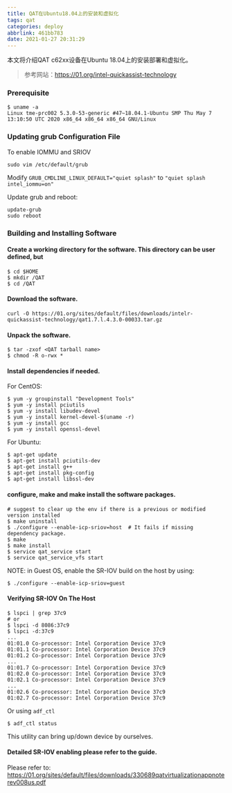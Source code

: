 ```yaml
---
title: QAT在Ubuntu18.04上的安装和虚拟化
tags: qat
categories: deploy
abbrlink: 461bb783
date: 2021-01-27 20:31:29
---
```




<!-- more -->

本文将介绍QAT c62xx设备在Ubuntu 18.04上的安装部署和虚拟化。

> 参考网站：https://01.org/intel-quickassist-technology

### Prerequisite

```shell
$ uname -a
Linux tme-prc002 5.3.0-53-generic #47~18.04.1-Ubuntu SMP Thu May 7 13:10:50 UTC 2020 x86_64 x86_64 x86_64 GNU/Linux
```

### Updating grub Configuration File

To enable IOMMU and SRIOV

```shell
sudo vim /etc/default/grub
```

Modify `GRUB_CMDLINE_LINUX_DEFAULT="quiet splash"` to `"quiet splash intel_iommu=on"`

Update grub and reboot:

```shell
update-grub
sudo reboot
```

### Building and Installing Software

#### Create a working directory for the software. This directory can be user defined, but

```
$ cd $HOME 
$ mkdir /QAT
$ cd /QAT
```

#### Download the software.

```
curl -O https://01.org/sites/default/files/downloads/intelr-quickassist-technology/qat1.7.l.4.3.0-00033.tar.gz
```

#### Unpack the software.

```
$ tar -zxof <QAT tarball name>  
$ chmod -R o-rwx *
```

#### Install dependencies if needed.

For CentOS:

```
$ yum -y groupinstall "Development Tools"
$ yum -y install pciutils
$ yum -y install libudev-devel
$ yum -y install kernel-devel-$(uname -r)
$ yum -y install gcc
$ yum -y install openssl-devel
```

For Ubuntu:

```
$ apt-get update
$ apt-get install pciutils-dev
$ apt-get install g++
$ apt-get install pkg-config
$ apt-get install libssl-dev
```

#### configure, make and make install the software packages.

```
# suggest to clear up the env if there is a previous or modified version installed
$ make uninstall
$ ./configure --enable-icp-sriov=host  # It fails if missing dependency package.
$ make
$ make install  
$ service qat_service start  
$ service qat_service_vfs start
```

NOTE: in Guest OS, enable the SR-IOV build on the host by using:

```
$ ./configure --enable-icp-sriov=guest
```

#### Verifying SR-IOV On The Host

```
$ lspci | grep 37c9  
# or 
$ lspci -d 8086:37c9
$ lspci -d:37c9
...
01:01.0 Co-processor: Intel Corporation Device 37c9
01:01.1 Co-processor: Intel Corporation Device 37c9
01:01.2 Co-processor: Intel Corporation Device 37c9
...
01:01.7 Co-processor: Intel Corporation Device 37c9
01:02.0 Co-processor: Intel Corporation Device 37c9
01:02.1 Co-processor: Intel Corporation Device 37c9
...
01:02.6 Co-processor: Intel Corporation Device 37c9
01:02.7 Co-processor: Intel Corporation Device 37c9
```

Or using `adf_ctl`

```
$ adf_ctl status
```

This utility can bring up/down device by ourselves.

#### Detailed SR-IOV enabling please refer to the guide.

Please refer to:
https://01.org/sites/default/files/downloads/330689qatvirtualizationappnoterev008us.pdf
